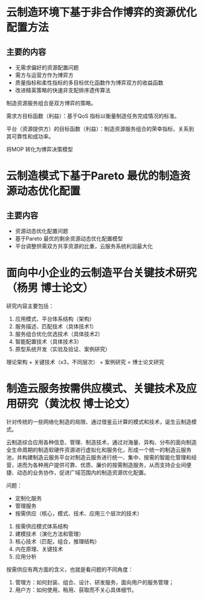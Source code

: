 # 云制造环境下基于非合作博弈的资源优化配置方法
## 主要的内容
+ 无需求偏好的资源配置问题
+ 需方与运营方作为博弈方
+ 质量指标和柔性指标的多目标优化函数作为博弈双方的收益函数
+ 改进精英策略的快速非支配排序遗传算法

制造资源服务组合是双方博弈的策略。

需求方目标函数（利益）：基于QoS 指标以衡量制造任务完成情况的标准。

平台（资源提供方）的目标函数（利益）：制造资源服务组合的荣幸指标，关系到其可靠性和成功率。

将MOP 转化为博弈决策模型

# 云制造模式下基于Pareto 最优的制造资源动态优化配置
## 主要内容
+ 资源动态优化配置问题
+ 基于Pareto 最优的剩余资源动态优化配置模型
+ 平台调整供需双方共享资源的比重，云服务系统利润最大化

# 面向中小企业的云制造平台关键技术研究（杨男 博士论文）
研究内容主要包括：

1. 应用模式、平台体系结构（架构）
2. 服务描述、匹配技术（具体技术1）
3. 服务组合优化优选技术（具体技术2）
4. 智能配置技术（具体技术3）
5. 原型系统开发（实验及验证、案例研究）

理论架构 + 关键技术（x3，不同层次） + 案例研究 = 博士论文研究

# 制造云服务按需供应模式、关键技术及应用研究（黄沈权 博士论文）

针对传统的一些网络化制造的局限、通过借鉴云计算的模式和技术，诞生云制造模式。

云制造综合应用各种信息、管理、制造技术，通过对海量、异构、分布的面向制造全生命周期的制造软硬件资源进行虚拟化和服务化，形成一个统一的制造云服务池，并构建制造云服务平台对制造云服务进行统一、集中、按需的智能化管理和经营，进而为各种用户提供可靠、优质、廉价的按需制造服务，从而支持企业间便捷、动态的业务协作，促进广域范围内的制造资源优化配置。

问题：
- 定制化服务
- 管理服务
- 按需供应（核心，模式、技术、应用三个层次的技术）

1. 按需供应模式体系结构
2. 建模技术（演化方法和管理）
3. 核心技术（匹配，组合，推理结构）
4. 内在原理、关键技术
5. 应用分析

按需供应有两方面的含义，也就是看问题的不同角度：
1. 管理方：如何封装、组合、设计、研发服务，面向用户的服务管理；
2. 用户方：如何使用，租用、获取而不关心具体细节。